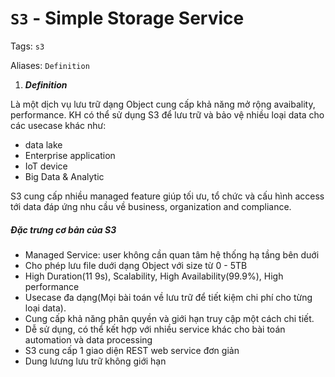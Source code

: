 # `S3` - Simple Storage Service

Tags: `s3`

Aliases: `Definition`

1. ***Definition***

Là một dịch vụ lưu trữ dạng Object cung cấp khả năng mở rộng avaibality, performance.
KH có thể sử dụng S3 để lưu trữ và bảo vệ nhiều loại data cho các usecase khác như:

* data lake
* Enterprise application
* IoT device
* Big Data & Analytic
  
S3 cung cấp nhiều managed feature giúp tối ưu, tổ chức và cấu hình access tới data đáp ứng nhu cầu về business, organization and compliance.

##### Đặc trưng cơ bản của S3 #####

* Managed Service: user không cần quan tâm hệ thống hạ tầng bên duới
* Cho phép lưu file duới dạng Object với size từ 0 - 5TB
* High Duration(11 9s), Scalability, High Availability(99.9%), High performance
* Usecase đa dạng(Mọi bài toán về lưu trữ để tiết kiệm chi phí cho từng loại data).
* Cung cấp khả năng phân quyền và giới hạn truy cập một cách chi tiết.
* Dễ sử dụng, có thể kết hợp với nhiều service khác cho bài toán automation và data processing
* S3 cung cấp 1 giao diện REST web service đơn giản
* Dung lưưng lưu trữ không giới hạn